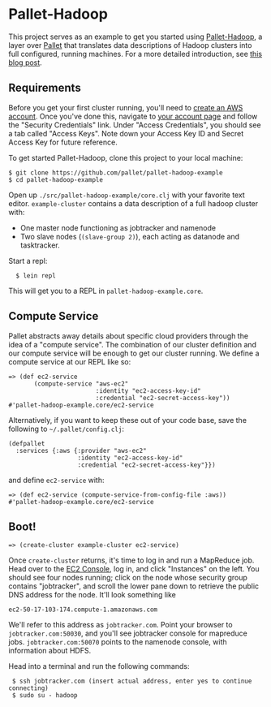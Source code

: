 # Pallet-Hadoop #

This project serves as an example to get you started using [Pallet-Hadoop](https://github.com/pallet/pallet-hadoop), a layer over [Pallet](https://github.com/pallet/pallet) that translates data descriptions of Hadoop clusters into full configured, running machines. For a more detailed introduction, see [this blog post](http://sritchie.github.com/2011/05/31/hadoop-on-pallet.html).

## Requirements ##

Before you get your first cluster running, you'll need to [create an AWS account](https://aws-portal.amazon.com/gp/aws/developer/registration/index.html). Once you've done this, navigate to [your account page](http://aws.amazon.com/account/) and follow the "Security Credentials" link. Under "Access Credentials", you should see a tab called "Access Keys". Note down your Access Key ID and Secret Access Key for future reference.

To get started  Pallet-Hadoop, clone this project to your local machine:

    $ git clone https://github.com/pallet/pallet-hadoop-example
    $ cd pallet-hadoop-example

Open up `./src/pallet-hadoop-example/core.clj` with your favorite text editor. `example-cluster` contains a data description of a full hadoop cluster with:

* One master node functioning as jobtracker and namenode
* Two slave nodes (`(slave-group 2)`), each acting as datanode and tasktracker.

Start a repl:

      $ lein repl

This will get you to a REPL in `pallet-hadoop-example.core`.

## Compute Service ##

Pallet abstracts away details about specific cloud providers through the idea of a "compute service". The combination of our cluster definition and our compute service will be enough to get our cluster running. We define a compute service at our REPL like so:

    => (def ec2-service
           (compute-service "aws-ec2"
                            :identity "ec2-access-key-id"
                            :credential "ec2-secret-access-key"))
    #'pallet-hadoop-example.core/ec2-service

Alternatively, if you want to keep these out of your code base, save the following to `~/.pallet/config.clj`:

    (defpallet
      :services {:aws {:provider "aws-ec2"
                       :identity "ec2-access-key-id"
                       :credential "ec2-secret-access-key"}})

and define `ec2-service` with:

    => (def ec2-service (compute-service-from-config-file :aws))
    #'pallet-hadoop-example.core/ec2-service

## Boot! ##

    => (create-cluster example-cluster ec2-service)

Once `create-cluster` returns, it's time to log in and run a MapReduce job. Head over to the [EC2 Console](https://console.aws.amazon.com/ec2/), log in, and click "Instances" on the left. You should see four nodes running; click on the node whose security group contains "jobtracker", and scroll the lower pane down to retrieve the public DNS address for the node. It'll look something like

    ec2-50-17-103-174.compute-1.amazonaws.com

We'll refer to this address as `jobtracker.com`. Point your browser to `jobtracker.com:50030`, and you'll see jobtracker console for mapreduce jobs. `jobtracker.com:50070` points to the namenode console, with information about HDFS.

Head into a terminal and run the following commands:

     $ ssh jobtracker.com (insert actual address, enter yes to continue connecting)
     $ sudo su - hadoop
